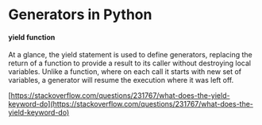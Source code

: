# Generators in Python

#### yield function

At a glance, the yield statement is used to define generators, replacing the return of a function to provide a result to its caller without destroying local variables. Unlike a function, where on each call it starts with new set of variables, a generator will resume the execution where it was left off.

[https://stackoverflow.com/questions/231767/what-does-the-yield-keyword-do](https://stackoverflow.com/questions/231767/what-does-the-yield-keyword-do)